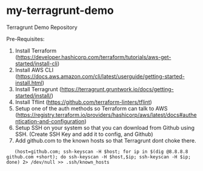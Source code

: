 # my-terragrunt-demo
Terragrunt Demo Repository


Pre-Requisites:
1. Install Terraform (https://developer.hashicorp.com/terraform/tutorials/aws-get-started/install-cli)
2. Install AWS CLI (https://docs.aws.amazon.com/cli/latest/userguide/getting-started-install.html)
3. Install Terragrunt (https://terragrunt.gruntwork.io/docs/getting-started/install/)
4. Install Tflint (https://github.com/terraform-linters/tflint)
5. Setup one of the auth methods so Terraform can talk to AWS (https://registry.terraform.io/providers/hashicorp/aws/latest/docs#authentication-and-configuration)
6. Setup SSH on your system so that you can download from Github using SSH. (Create SSH Key and add it to config, and Github)
7. Add github.com to the known hosts so that Terragrunt dont choke there.
```
   (host=github.com; ssh-keyscan -H $host; for ip in $(dig @8.8.8.8 github.com +short); do ssh-keyscan -H $host,$ip; ssh-keyscan -H $ip; done) 2> /dev/null >> .ssh/known_hosts
```
